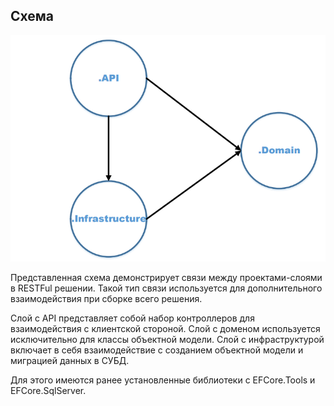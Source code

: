 ## Схема
![](https://github.com/NLwTS/VisitModule/blob/remaster/scheme.png?raw=true)

Представленная схема демонстрирует связи между проектами-слоями в RESTFul решении. 
Такой тип связи используется для дополнительного взаимодействия при сборке всего решения. 

Слой с API представляет собой набор контроллеров для взаимодействия с клиентской стороной. 
Слой с доменом используется исключительно для классы объектной модели. 
Слой с инфраструктурой включает в себя взаимодействие с созданием объектной модели и миграцией данных в СУБД. 

Для этого имеются ранее установленные библиотеки с EFCore.Tools и EFCore.SqlServer. 
